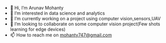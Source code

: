 - 👋 Hi, I’m Arunav Mohanty
- 👀 I’m interested in data science and analytics
- 🌱 I’m currently working on a project using computer vision,sensors,UAV 
- 💞️ I’m looking to collaborate on some computer vision project(Few shots learning for edge devices)
- 📫 How to reach me on mohanty747@gmail.com

<!---
micky113/micky113 is a ✨ special ✨ repository because its `README.md` (this file) appears on your GitHub profile.
You can click the Preview link to take a look at your changes.
--->
